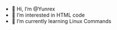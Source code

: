 - 👋 Hi, I’m @Yunrex
- 👀 I’m interested in HTML code
- 🌱 I’m currently learning Linux Commands

<!---
Yunrex/Yunrex is a ✨ special ✨ repository because its `README.md` (this file) appears on your GitHub profile.
You can click the Preview link to take a look at your changes.
--->
